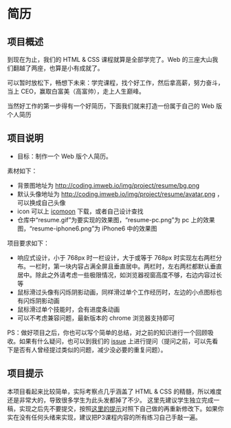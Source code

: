 # 简历

## 项目概述

到现在为止，我们的 HTML & CSS 课程就算是全部学完了。Web 的三座大山我们翻越了两座，也算是小有成就了。

可以暂时放松下，畅想下未来：学完课程，找个好工作，然后拿高薪，努力奋斗，当上 CEO，赢取白富美（高富帅），走上人生巅峰。

当然好工作的第一步得有一个好简历，下面我们就来打造一份属于自己的 Web 版个人简历

## 项目说明

- 目标：制作一个 Web 版个人简历。

素材如下：

- 背景图地址为 http://coding.imweb.io/img/project/resume/bg.png 
- 默认头像地址为 http://coding.imweb.io/img/project/resume/avatar.png ，可以换成自己头像
- icon 可以上 [icomoon](https://icomoon.io/app/#/select) 下载，或者自己设计查找
- 仓库中“resume.gif”为要实现的效果图，“resume-pc.png”为 pc 上的效果图，“resume-iphone6.png”为 iPhone6 中的效果图

项目要求如下：

- 响应式设计，小于 768px 时一栏设计，大于或等于 768px 时实现左右两栏分布。一栏时，第一块内容占满全屏且垂直居中。两栏时，左右两栏都默认垂直居中。除此之外请考虑一些极限情况，如浏览器视窗高度不够，右边内容过长等
- 鼠标滑过头像有闪烁阴影动画，同样滑过单个工作经历时，左边的小点图标也有闪烁阴影动画
- 鼠标滑过单个技能时，会有进度条动画
- 可以不考虑兼容问题，最新版本的 chrome 浏览器支持即可

PS：做好项目之后，你也可以写个简单的总结，对之前的知识进行一个回顾吸收。如果有什么疑问，也可以到我们的 [issue](http://git.imweb.io/imweb-teacher/resume/issues) 上进行提问（提问之前，可以先看下是否有人曾经提过类似的问题，减少没必要的重复问题）。

## 项目提示
本项目看起来比较简单，实际考察点几乎涵盖了 HTML & CSS 的精髓，所以难度还是非常大的，导致很多学生为此头发都掉了不少。
这里先建议学生独立完成一稿，实现之后先不要提交，按照[这里的提示](http://git.imweb.io/imweb-teacher/RESUME/wikis/响应式简历项目提示说明)对照下自己做的再重新修改下。如果你实在没有任何头绪来实现，建议把P3课程内容的所有练习自己手敲一遍。
